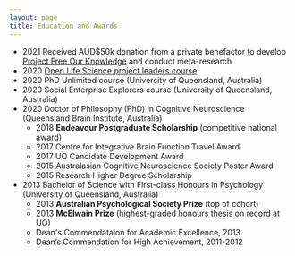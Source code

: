 ```yaml
---
layout: page
title: Education and Awards
---
```


* 2021 Received AUD$50k donation from a private benefactor to develop [Project Free Our Knowledge](https://freeourknowledge.org/) and conduct meta-research 
* 2020 [Open Life Science project leaders course](https://openlifesci.org)
* 2020 PhD Unlimited course (University of Queensland, Australia)
* 2020 Social Enterprise Explorers course (University of Queensland, Australia)
* 2020 Doctor of Philosophy (PhD) in Cognitive Neuroscience (Queensland Brain Institute, Australia)
  * 2018 **Endeavour Postgraduate Scholarship** (competitive national award)
  * 2017 Centre for Integrative Brain Function Travel Award
  * 2017 UQ Candidate Development Award
  * 2015 Australasian Cognitive Neuroscience Society Poster Award
  * 2015 Research Higher Degree Scholarship
* 2013 Bachelor of Science with First-class Honours in Psychology (University of Queensland, Australia)
  * 2013 **Australian Psychological Society Prize** (top of cohort)
  * 2013 **McElwain Prize** (highest-graded honours thesis on record at UQ)
  * Dean's Commendataion for Academic Excellence, 2013
  * Dean’s Commendation for High Achievement, 2011-2012
